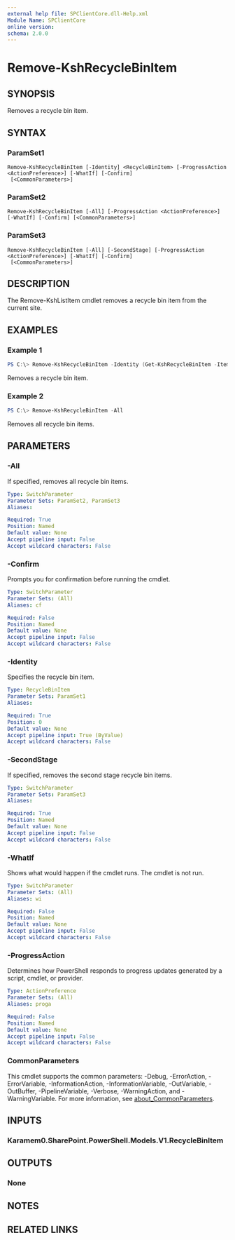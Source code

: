 ```yaml
---
external help file: SPClientCore.dll-Help.xml
Module Name: SPClientCore
online version:
schema: 2.0.0
---
```


# Remove-KshRecycleBinItem

## SYNOPSIS
Removes a recycle bin item.

## SYNTAX

### ParamSet1
```
Remove-KshRecycleBinItem [-Identity] <RecycleBinItem> [-ProgressAction <ActionPreference>] [-WhatIf] [-Confirm]
 [<CommonParameters>]
```

### ParamSet2
```
Remove-KshRecycleBinItem [-All] [-ProgressAction <ActionPreference>] [-WhatIf] [-Confirm] [<CommonParameters>]
```

### ParamSet3
```
Remove-KshRecycleBinItem [-All] [-SecondStage] [-ProgressAction <ActionPreference>] [-WhatIf] [-Confirm]
 [<CommonParameters>]
```

## DESCRIPTION
The Remove-KshListItem cmdlet removes a recycle bin item from the current site.

## EXAMPLES

### Example 1
```powershell
PS C:\> Remove-KshRecycleBinItem -Identity (Get-KshRecycleBinItem -ItemId '77566246-6e0d-4bc7-8360-689b8743265f')
```

Removes a recycle bin item.

### Example 2
```powershell
PS C:\> Remove-KshRecycleBinItem -All
```

Removes all recycle bin items.

## PARAMETERS

### -All
If specified, removes all recycle bin items.

```yaml
Type: SwitchParameter
Parameter Sets: ParamSet2, ParamSet3
Aliases:

Required: True
Position: Named
Default value: None
Accept pipeline input: False
Accept wildcard characters: False
```

### -Confirm
Prompts you for confirmation before running the cmdlet.

```yaml
Type: SwitchParameter
Parameter Sets: (All)
Aliases: cf

Required: False
Position: Named
Default value: None
Accept pipeline input: False
Accept wildcard characters: False
```

### -Identity
Specifies the recycle bin item.

```yaml
Type: RecycleBinItem
Parameter Sets: ParamSet1
Aliases:

Required: True
Position: 0
Default value: None
Accept pipeline input: True (ByValue)
Accept wildcard characters: False
```

### -SecondStage
If specified, removes the second stage recycle bin items.

```yaml
Type: SwitchParameter
Parameter Sets: ParamSet3
Aliases:

Required: True
Position: Named
Default value: None
Accept pipeline input: False
Accept wildcard characters: False
```

### -WhatIf
Shows what would happen if the cmdlet runs. The cmdlet is not run.

```yaml
Type: SwitchParameter
Parameter Sets: (All)
Aliases: wi

Required: False
Position: Named
Default value: None
Accept pipeline input: False
Accept wildcard characters: False
```

### -ProgressAction
Determines how PowerShell responds to progress updates generated by a script, cmdlet, or provider.

```yaml
Type: ActionPreference
Parameter Sets: (All)
Aliases: proga

Required: False
Position: Named
Default value: None
Accept pipeline input: False
Accept wildcard characters: False
```

### CommonParameters
This cmdlet supports the common parameters: -Debug, -ErrorAction, -ErrorVariable, -InformationAction, -InformationVariable, -OutVariable, -OutBuffer, -PipelineVariable, -Verbose, -WarningAction, and -WarningVariable. For more information, see [about_CommonParameters](http://go.microsoft.com/fwlink/?LinkID=113216).

## INPUTS

### Karamem0.SharePoint.PowerShell.Models.V1.RecycleBinItem

## OUTPUTS

### None

## NOTES

## RELATED LINKS

